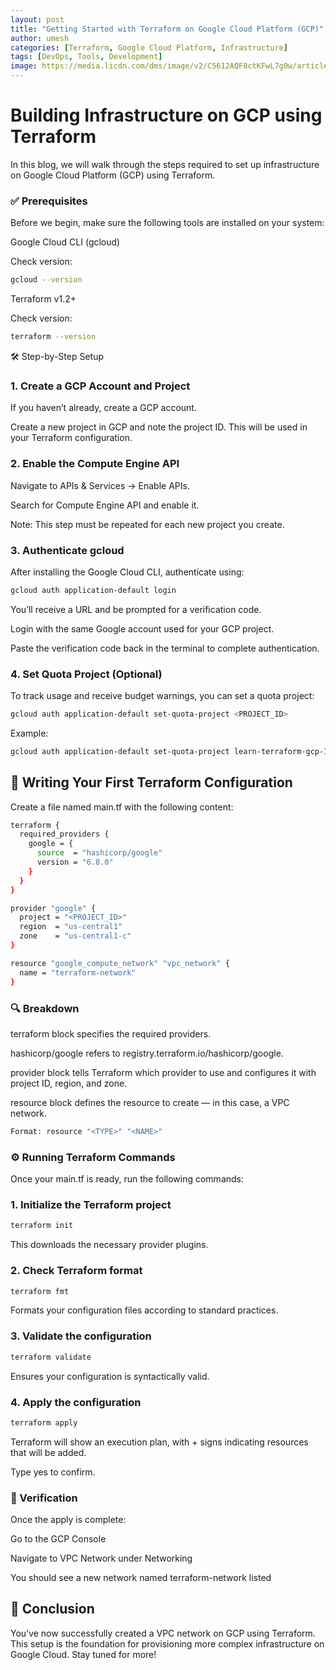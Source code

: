 ```yaml
---
layout: post
title: "Getting Started with Terraform on Google Cloud Platform (GCP)"
author: umesh
categories: [Terraform, Google Cloud Platform, Infrastructure]
tags: [DevOps, Tools, Development]
image: https://media.licdn.com/dms/image/v2/C5612AQF8ctKFwL7g0w/article-cover_image-shrink_423_752/article-cover_image-shrink_423_752/0/1520169579980?e=1756339200&v=beta&t=WFlDG0eI8ldONp1lQOGQKLZ2zFuDVDC11C_xmXH6U84
---
```


# Building Infrastructure on GCP using Terraform

In this blog, we will walk through the steps required to set up infrastructure on Google Cloud Platform (GCP) using Terraform.

### ✅ Prerequisites

Before we begin, make sure the following tools are installed on your system:

Google Cloud CLI (gcloud)

Check version:

```bash
gcloud --version
```
Terraform v1.2+

Check version:

```bash
terraform --version
```

🛠️ Step-by-Step Setup

### 1. Create a GCP Account and Project

If you haven’t already, create a GCP account.

Create a new project in GCP and note the project ID. This will be used in your Terraform configuration.

### 2. Enable the Compute Engine API

Navigate to APIs & Services → Enable APIs.

Search for Compute Engine API and enable it.

Note: This step must be repeated for each new project you create.

### 3. Authenticate gcloud

After installing the Google Cloud CLI, authenticate using:

```bash
gcloud auth application-default login
```

You’ll receive a URL and be prompted for a verification code.

Login with the same Google account used for your GCP project.

Paste the verification code back in the terminal to complete authentication.

### 4. Set Quota Project (Optional)

To track usage and receive budget warnings, you can set a quota project:

```bash
gcloud auth application-default set-quota-project <PROJECT_ID>
```

Example:

```bash
gcloud auth application-default set-quota-project learn-terraform-gcp-109795
```

## 📄 Writing Your First Terraform Configuration

Create a file named main.tf with the following content:

```bash
terraform {
  required_providers {
    google = {
      source  = "hashicorp/google"
      version = "6.8.0"
    }
  }
}

provider "google" {
  project = "<PROJECT_ID>"
  region  = "us-central1"
  zone    = "us-central1-c"
}

resource "google_compute_network" "vpc_network" {
  name = "terraform-network"
}
```

### 🔍 Breakdown

terraform block specifies the required providers.

hashicorp/google refers to registry.terraform.io/hashicorp/google.

provider block tells Terraform which provider to use and configures it with project ID, region, and zone.

resource block defines the resource to create — in this case, a VPC network.

```bash
Format: resource "<TYPE>" "<NAME>"
```

### ⚙️ Running Terraform Commands

Once your main.tf is ready, run the following commands:

### 1. Initialize the Terraform project

```bash
terraform init
```

This downloads the necessary provider plugins.

### 2. Check Terraform format

```bash
terraform fmt
```
Formats your configuration files according to standard practices.

### 3. Validate the configuration

```bash
terraform validate
```
Ensures your configuration is syntactically valid.

### 4. Apply the configuration

```bash
terraform apply
```
Terraform will show an execution plan, with + signs indicating resources that will be added.

Type yes to confirm.

### 🧾 Verification
Once the apply is complete:

Go to the GCP Console

Navigate to VPC Network under Networking

You should see a new network named terraform-network listed

## 🎉 Conclusion
You’ve now successfully created a VPC network on GCP using Terraform. This setup is the foundation for provisioning more complex infrastructure on Google Cloud. Stay tuned for more!



